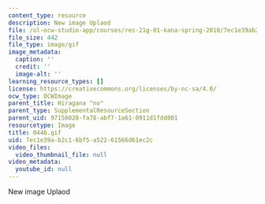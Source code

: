 ```yaml
---
content_type: resource
description: New image Uplaod
file: /ol-ocw-studio-app/courses/res-21g-01-kana-spring-2010/7ec1e39ab2c16bf5a52261566d61ec2c_0446.gif
file_size: 442
file_type: image/gif
image_metadata:
  caption: ''
  credit: ''
  image-alt: ''
learning_resource_types: []
license: https://creativecommons.org/licenses/by-nc-sa/4.0/
ocw_type: OCWImage
parent_title: Hiragana "no"
parent_type: SupplementalResourceSection
parent_uid: 97158028-fa78-abf7-1a61-0911d1fdd801
resourcetype: Image
title: 0446.gif
uid: 7ec1e39a-b2c1-6bf5-a522-61566d61ec2c
video_files:
  video_thumbnail_file: null
video_metadata:
  youtube_id: null
---
```

New image Uplaod